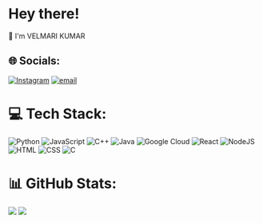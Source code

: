 # Hey there!
👋  I'm VELMARI KUMAR


## 🌐 Socials:
[![Instagram](https://img.shields.io/badge/Instagram-%23E4405F.svg?logo=Instagram&logoColor=white)](https://instagram.com/velmk_offical) [![email](https://img.shields.io/badge/Email-D14836?logo=gmail&logoColor=white)](mailto:velmk2005@gmail.com) 

# 💻 Tech Stack:
 ![Python](https://img.shields.io/badge/python-3670A0?style=for-the-badge&logo=python&logoColor=ffdd54) ![JavaScript](https://img.shields.io/badge/javascript-%23323330.svg?style=for-the-badge&logo=javascript&logoColor=%23F7DF1E) ![C++](https://img.shields.io/badge/c++-%2300599C.svg?style=for-the-badge&logo=c%2B%2B&logoColor=white) ![Java](https://img.shields.io/badge/java-%23ED8B00.svg?style=for-the-badge&logo=openjdk&logoColor=white) ![Google Cloud](https://img.shields.io/badge/GoogleCloud-%234285F4.svg?style=for-the-badge&logo=google-cloud&logoColor=white) ![React](https://img.shields.io/badge/react-%2320232a.svg?style=for-the-badge&logo=react&logoColor=%2361DAFB) ![NodeJS](https://img.shields.io/badge/node.js-6DA55F?style=for-the-badge&logo=node.js&logoColor=white) ![HTML](https://img.shields.io/badge/HTML-E34F26?style=for-the-badge&logo=html5&logoColor=white) ![CSS](https://img.shields.io/badge/CSS-2965f1?style=for-the-badge&logo=css3&logoColor=white) ![C](https://img.shields.io/badge/C-A8B9CC?style=for-the-badge&logo=c&logoColor=white)


# 📊 GitHub Stats:
![](https://github-readme-stats.vercel.app/api?username=velmk28&theme=tokyonight&hide_border=false&include_all_commits=true&count_private=true)
![](https://github-readme-streak-stats.herokuapp.com/?user=velmk28&theme=tokyonight&hide_border=false)


